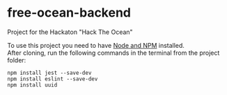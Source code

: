 # free-ocean-backend
Project for the Hackaton "Hack The Ocean"

To use this project you need to have [Node and NPM](https://nodejs.org/es/) installed.<br>
After cloning, run the following commands in the terminal from the project folder:

```
npm install jest --save-dev
npm install eslint --save-dev
npm install uuid
```
